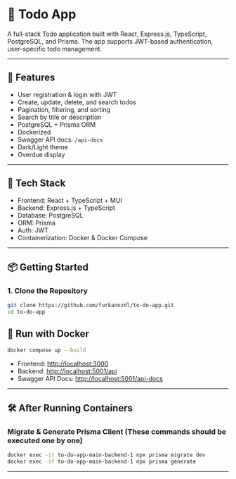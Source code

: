 # 📝 Todo App

A full-stack Todo application built with React, Express.js, TypeScript, PostgreSQL, and Prisma. The app supports JWT-based authentication, user-specific todo management.

---

## 🚀 Features

- User registration & login with JWT
- Create, update, delete, and search todos
- Pagination, filtering, and sorting
- Search by title or description
- PostgreSQL + Prisma ORM
- Dockerized 
- Swagger API docs: `/api-docs`
- Dark/Light theme
- Overdue display

---

## 🧱 Tech Stack

- Frontend: React + TypeScript + MUI
- Backend: Express.js + TypeScript
- Database: PostgreSQL
- ORM: Prisma
- Auth: JWT
- Containerization: Docker & Docker Compose

---

## 📦 Getting Started

### 1. Clone the Repository

```bash
git clone https://github.com/furkannzdl/to-do-app.git
cd to-do-app
```




## 🐳 Run with Docker


```bash
docker compose up --build
```

- Frontend: [http://localhost:3000](http://localhost:3000)
- Backend: [http://localhost:5001/api](http://localhost:5001/api)
- Swagger API Docs: [http://localhost:5001/api-docs](http://localhost:5001/api-docs)

---

## 🛠️ After Running Containers

### Migrate & Generate Prisma Client (These commands should be executed one by one)

```bash
docker exec -it to-do-app-main-backend-1 npx prisma migrate dev
docker exec -it to-do-app-main-backend-1 npx prisma generate
```

---



